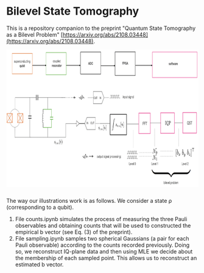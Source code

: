 # Bilevel State Tomography

This is a repository companion to the preprint "Quantum State Tomography as a Bilevel Problem" [https://arxiv.org/abs/2108.03448](https://arxiv.org/abs/2108.03448). 

<p align="center">
  <img src="flow.png" alt="" width="1140" height="360" style="margin-bottom: 10px;">
</p>

The way our illustrations work is as follows. We consider a state ρ (corresponding to a qubit). 

1. File counts.ipynb simulates the process of measuring the three Pauli observables and obtaining counts that will be used to constructed the empirical b vector (see Eq. (3) of the preprint).
2. File sampling.ipynb samples two spherical Gaussians (a pair for each Pauli observable) according to the counts recorded previously. Doing so, we reconstruct IQ-plane data and then using MLE we decide about the membership of each sampled point. This allows us to reconstruct an estimated b vector.
